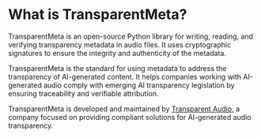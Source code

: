 # What is TransparentMeta?

TransparentMeta is an open-source Python library for writing, reading, and 
verifying transparency metadata in audio files. It uses cryptographic signatures to ensure the integrity and authenticity of the metadata.

TransparentMeta is the standard for using metadata to address the 
transparency of AI-generated content. It helps companies working with 
AI-generated audio comply with emerging AI transparency legislation by 
ensuring traceability and verifiable attribution.

TransparentMeta is developed and maintained by [Transparent Audio](https://www.transparentaudio.ai/), a 
company focused on providing compliant solutions for AI-generated audio 
transparency.

